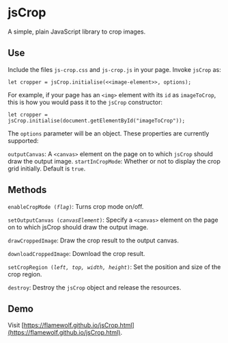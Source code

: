 # jsCrop
A simple, plain JavaScript library to crop images.
## Use
Include the files `js-crop.css` and `js-crop.js` in your page. Invoke `jsCrop` as:
```
let cropper = jsCrop.initialise(<<image-element>>, options);
```
For example, if your page has an `<img>` element with its `id` as `imageToCrop`, this is how you would pass it to the `jsCrop` constructor:
```
let cropper = jsCrop.initialise(document.getElementById("imageToCrop"));
```
The `options` parameter will be an object. These properties are currently supported:

`outputCanvas`: A `<canvas>` element on the page on to which `jsCrop` should draw the output image.
`startInCropMode`: Whether or not to display the crop grid initially. Default is `true`.
## Methods
`enableCropMode (`_`flag`_`)`: Turns crop mode on/off.

`setOutputCanvas (`_`canvasElement`_`)`: Specify a `<canvas>` element on the page on to which jsCrop should draw the output image.
  
`drawCroppedImage`: Draw the crop result to the output canvas.

`downloadCroppedImage`: Download the crop result.

`setCropRegion (`_`left, top, width, height`_`)`: Set the position and size of the crop region.

`destroy`: Destroy the `jsCrop` object and release the resources.
## Demo
Visit [https://flamewolf.github.io/jsCrop.html](https://flamewolf.github.io/jsCrop.html).